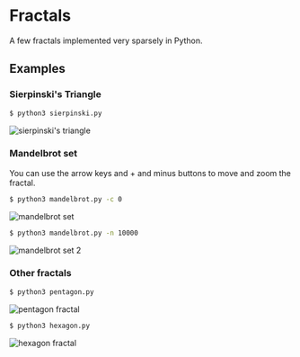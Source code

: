 # Fractals
A few fractals implemented very sparsely in Python.
## Examples
### Sierpinski's Triangle
```bash
$ python3 sierpinski.py
```
![sierpinski's triangle](https://i.imgur.com/HoLXIrn.png)
### Mandelbrot set
You can use the arrow keys and + and minus buttons to move and zoom the fractal.
```bash
$ python3 mandelbrot.py -c 0
```
![mandelbrot set](https://imgur.com/f6aljzF.png)
```bash
$ python3 mandelbrot.py -n 10000
```
![mandelbrot set 2](https://i.imgur.com/qj82sdd.png)
### Other fractals
```bash
$ python3 pentagon.py
```
![pentagon fractal](https://i.imgur.com/ciBjNmp.png)
```bash
$ python3 hexagon.py
```
![hexagon fractal](https://i.imgur.com/4jYWPNJ.png)
